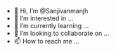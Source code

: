- 👋 Hi, I’m @Sanjivanmanjh
- 👀 I’m interested in ...
- 🌱 I’m currently learning ...
- 💞️ I’m looking to collaborate on ...
- 📫 How to reach me ...

<!---
Sanjivanmanjh/Sanjivanmanjh is a ✨ special ✨ repository because its `README.md` (this file) appears on your GitHub profile.
You can click the Preview link to take a look at your changes.
--->
